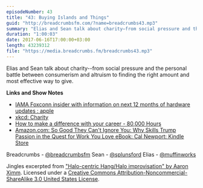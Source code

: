 ```yaml
---
episodeNumber: 43
title: "43: Buying Islands and Things"
guid: "http://breadcrumbsfm.com/?name=breadcrumbs43.mp3"
summary: "Elias and Sean talk about charity—from social pressure and the personal battle between consumerism and altruism to finding the right amount and most effective way to give."
duration: "1:00:03"
date: 2017-06-16T17:00:00+03:00
length: 43239312
file: "https://media.breadcrumbs.fm/breadcrumbs43.mp3"
---
```

Elias and Sean talk about charity--from social pressure and the personal battle between consumerism and altruism to finding the right amount and most effective way to give.

**Links and Show Notes** 
- [ IAMA Foxconn insider with information on next 12 months of hardware updates : apple](http://reddit.com/r/apple/comments/6ezhwm/iama_foxconn_insider_with_information_on_next_12/)
- [xkcd: Charity](https://xkcd.com/871/)
- [How to make a difference with your career - 80,000 Hours](https://80000hours.org/)
- [Amazon.com: So Good They Can't Ignore You: Why Skills Trump Passion in the Quest for Work You Love eBook: Cal Newport: Kindle Store](http://www.amazon.com/dp/B0076DDBJ6/?tag=breadcrumbsfm-20)

Breadcrumbs - [@breadcrumbsfm](https://twitter.com/breadcrumbsfm) Sean - [@splunsford](https://twitter.com/splunsford) Elias - [@muffinworks](https://twitter.com/muffinworks)

Jingles excerpted from [ "Halo-centric Hang/Halo improvisation" by Aaron Ximm](http://freemusicarchive.org/music/aaron_ximm/handpans_and_the_hang/). Licensed under a [Creative Commons Attribution-Noncommercial-ShareAlike 3.0 United States License](http://creativecommons.org/licenses/by-nc-sa/3.0/us/).